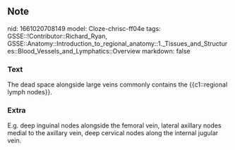 ## Note
nid: 1661020708149
model: Cloze-chrisc-ff04e
tags: GSSE::!Contributor::Richard_Ryan, GSSE::Anatomy::Introduction_to_regional_anatomy::1._Tissues_and_Structures::Blood_Vessels_and_Lymphatics::Overview
markdown: false

### Text
<div class='toggle'>
  The dead space alongside large veins commonly contains the
  {{c1::regional lymph nodes}}.
</div>

### Extra
<p id="7ad4901b-1684-4fc3-8a24-00f59e3ef24f" class="">E.g. deep
inguinal nodes alongside the femoral vein, lateral axillary nodes
medial to the axillary vein, deep cervical nodes along the internal
jugular vein.
